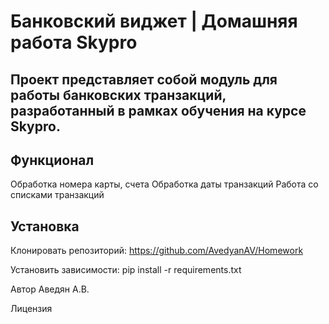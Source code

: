 # Банковский виджет | Домашняя работа Skypro
## Проект представляет собой модуль для работы банковских транзакций, разработанный в рамках обучения на курсе Skypro.


## Функционал
Обработка номера карты, счета
Обработка даты транзакций
Работа со списками транзакций


## Установка
Клонировать репозиторий:
https://github.com/AvedyanAV/Homework

Установить зависимости:
pip install -r requirements.txt


Автор
Аведян А.В.


Лицензия
